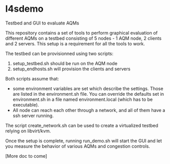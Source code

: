 # l4sdemo
Testbed and GUI to evaluate AQMs

This repository contains a set of tools to perform graphical evaluation of different AQMs on a 
testbed consisting of 5 nodes - 1 AQM node, 2 clients and 2 servers. This setup is a requirement for all the tools to work.

The testbed can be provisionned using two scripts:
1. setup_testbed.sh should be run on the AQM node
2. setup_endhosts.sh will provision the clients and servers

Both scripts assume that:
- some environment variables are set which describe the settings. Those are listed in the environment.sh
file. You can override the defaults set in environment.sh in a file named environment.local (which has to be executable).
- All node can reach each other through a network, and all of them have a ssh server running.

The script create_network.sh can be used to create a virtualized testbed relying on libvirt/kvm.

Once the setup is complete, running run_demo.sh will start the GUI and let you measure the behavior of various
AQMs and congestion controls.

[More doc to come]
